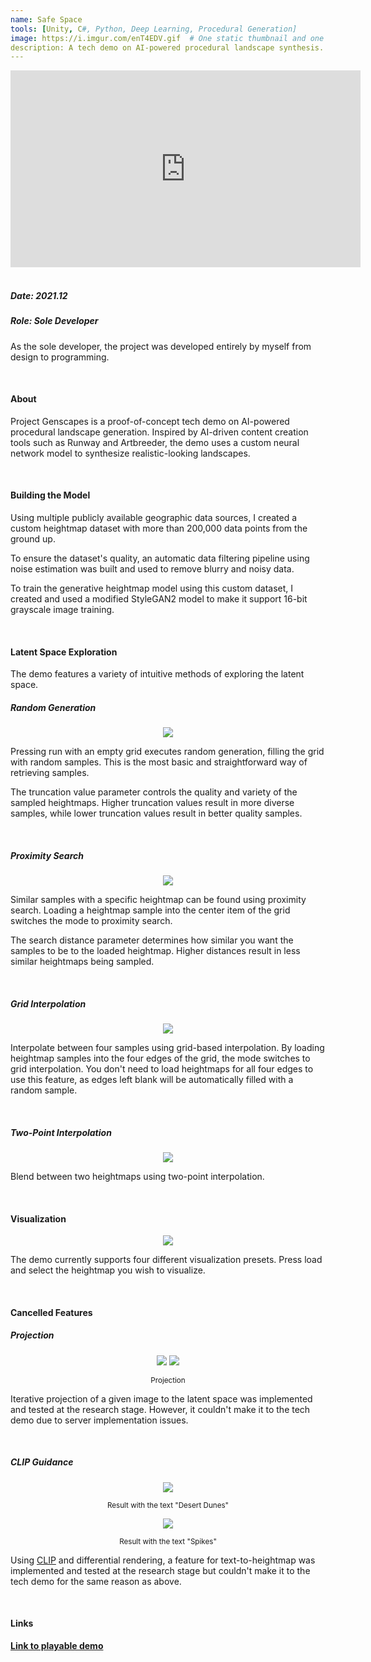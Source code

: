 ```yaml
---
name: Safe Space
tools: [Unity, C#, Python, Deep Learning, Procedural Generation]
image: https://i.imgur.com/enT4EDV.gif  # One static thumbnail and one animated thumbnail locally.
description: A tech demo on AI-powered procedural landscape synthesis.  # 2021
---
```


<!-- Tech Demo (e.g. Video & Images) -->
<div class="video">
    <iframe width="560" height="315" src="https://www.youtube.com/embed/yoEOlKosVeU" title="YouTube video player" frameborder="0" allow="accelerometer; autoplay; clipboard-write; encrypted-media; gyroscope; picture-in-picture" allowfullscreen></iframe>
</div>

<br>

<!-- Detailed Role & Date -->
##### Date: 2021.12
##### Role: Sole Developer

As the sole developer, the project was developed entirely by myself from design to programming.

<br>

<!-- Abstract / About -->
#### About

Project Genscapes is a proof-of-concept tech demo on AI-powered procedural landscape generation. Inspired by AI-driven content creation tools such as Runway and Artbreeder, the demo uses a custom neural network model to synthesize realistic-looking landscapes.

<br>

<!-- Technical Features & Challenges & Highlights -->
#### Building the Model

Using multiple publicly available geographic data sources, I created a custom heightmap dataset with more than 200,000 data points from the ground up.

To ensure the dataset's quality, an automatic data filtering pipeline using noise estimation was built and used to remove blurry and noisy data.

To train the generative heightmap model using this custom dataset, I created and used a modified StyleGAN2 model to make it support 16-bit grayscale image training.

<br>

#### Latent Space Exploration

The demo features a variety of intuitive methods of exploring the latent space.

##### Random Generation

<center>
    <img src="https://i.imgur.com/Jx4CpIx.gif"/>
</center>

Pressing run with an empty grid executes random generation, filling the grid with random samples. This is the most basic and straightforward way of retrieving samples.

The truncation value parameter controls the quality and variety of the sampled heightmaps. Higher truncation values result in more diverse samples, while lower truncation values result in better quality samples.

<br>

##### Proximity Search

<center>
    <img src="https://i.imgur.com/tF7NTHa.gif"/>
</center>

Similar samples with a specific heightmap can be found using proximity search. Loading a heightmap sample into the center item of the grid switches the mode to proximity search.

The search distance parameter determines how similar you want the samples to be to the loaded heightmap. Higher distances result in less similar heightmaps being sampled.

<br>

##### Grid Interpolation

<center>
    <img src="https://i.imgur.com/YEwykJd.gif"/>
</center>

Interpolate between four samples using grid-based interpolation. By loading heightmap samples into the four edges of the grid, the mode switches to grid interpolation. You don't need to load heightmaps for all four edges to use this feature, as edges left blank will be automatically filled with a random sample.

<br>

##### Two-Point Interpolation

<center>
    <img src="https://i.imgur.com/v04Mris.gif"/>
</center>

Blend between two heightmaps using two-point interpolation.

<br>

#### Visualization

<center>
    <img src="https://i.imgur.com/Eq9Buzx.gif"/>
</center>

The demo currently supports four different visualization presets. Press load and select the heightmap you wish to visualize.

<br>

#### Cancelled Features

##### Projection

<center>
    <img src="https://i.imgur.com/sIyJRdG.gif"/>
    <img src="https://i.imgur.com/tite9TF.gif"/>
    <p><small>Projection</small></p>
</center>

Iterative projection of a given image to the latent space was implemented and tested at the research stage. However, it couldn't make it to the tech demo due to server implementation issues.

<br>

##### CLIP Guidance

<center>
    <img src="https://i.imgur.com/sjBv2i0.gif"/>
    <p><small>Result with the text "Desert Dunes"</small></p>
    <img src="https://i.imgur.com/lXOnm6Y.gif"/>
    <p><small>Result with the text "Spikes"</small></p>
</center>

Using [CLIP](https://openai.com/blog/clip/) and differential rendering, a feature for text-to-heightmap was implemented and tested at the research stage but couldn't make it to the tech demo for the same reason as above.

<br>

<!-- Miscellaneous (e.g. Awards & Links) -->
#### Links

**[Link to playable demo](https://sunny00.itch.io/genscapes)**